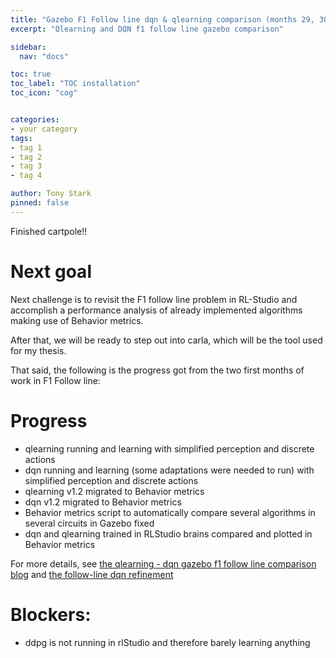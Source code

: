 ```yaml
---
title: "Gazebo F1 Follow line dqn & qlearning comparison (months 29, 30, 31 and 32)"
excerpt: "Qlearning and DQN f1 follow line gazebo comparison"

sidebar:
  nav: "docs"

toc: true
toc_label: "TOC installation"
toc_icon: "cog"


categories:
- your category
tags:
- tag 1
- tag 2
- tag 3
- tag 4

author: Tony Stark
pinned: false
---
```


Finished cartpole!!

# Next goal

Next challenge is to revisit the F1 follow line problem in RL-Studio
and accomplish a performance analysis of already implemented algorithms making use of Behavior
metrics.

After that, we will be ready to step out into carla, which will be the tool used for my thesis.

That said, the following is the progress got from the two first months of work in F1 Follow line:

# Progress

- qlearning running and learning with simplified perception and discrete actions
- dqn running and learning (some adaptations were needed to run) with simplified perception and discrete actions
- qlearning v1.2 migrated to Behavior metrics
- dqn v1.2 migrated to Behavior metrics
- Behavior metrics script to automatically compare several algorithms in several circuits
  in Gazebo fixed
- dqn and qlearning trained in RLStudio brains compared and plotted in Behavior metrics

For more  details, see [the qlearning - dqn gazebo f1 follow line comparison blog](https://roboticslaburjc.github.io/2020-phd-ruben-lucas/projects/2023-03-20-F1_follow_line_qlearingn_dqn/)
and [the follow-line dqn refinement](https://roboticslaburjc.github.io/2020-phd-ruben-lucas/projects/2023-04-23-F1_follow_line_dqn_refinement.md/)


# Blockers:

- ddpg is not running in rlStudio and therefore barely learning anything
